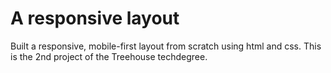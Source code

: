 # A responsive layout
Built a responsive, mobile-first layout from scratch using html and css. This is the 2nd project of the Treehouse techdegree.
